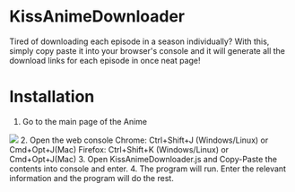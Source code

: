 # KissAnimeDownloader
Tired of downloading each episode in a season individually? With this, simply copy paste it into your browser's console and it will generate all the download links for each episode in once neat page!

# Installation
1. Go to the main page of the Anime
<img src="https://cloud.githubusercontent.com/assets/24856195/21578837/53681b28-cfcb-11e6-9b9e-23af75f21b8f.PNG">
2. Open the web console
Chrome: Ctrl+Shift+J (Windows/Linux) or Cmd+Opt+J(Mac)
Firefox: Ctrl+Shift+K (Windows/Linux) or Cmd+Opt+J(Mac)
3. Open KissAnimeDownloader.js and Copy-Paste the contents into console and enter.
4. The program will run. Enter the relevant information and the program will do the rest.
